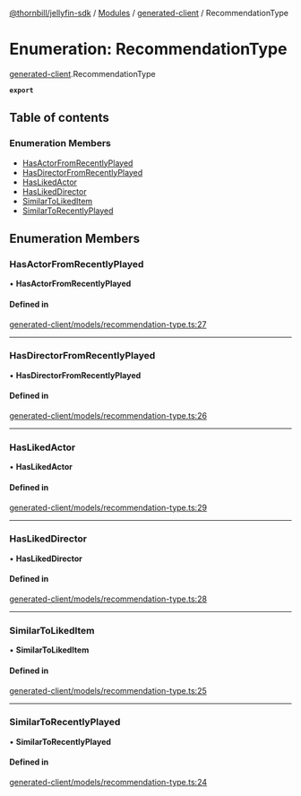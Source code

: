 [@thornbill/jellyfin-sdk](../README.md) / [Modules](../modules.md) / [generated-client](../modules/generated_client.md) / RecommendationType

# Enumeration: RecommendationType

[generated-client](../modules/generated_client.md).RecommendationType

**`export`**

## Table of contents

### Enumeration Members

- [HasActorFromRecentlyPlayed](generated_client.RecommendationType.md#hasactorfromrecentlyplayed)
- [HasDirectorFromRecentlyPlayed](generated_client.RecommendationType.md#hasdirectorfromrecentlyplayed)
- [HasLikedActor](generated_client.RecommendationType.md#haslikedactor)
- [HasLikedDirector](generated_client.RecommendationType.md#haslikeddirector)
- [SimilarToLikedItem](generated_client.RecommendationType.md#similartolikeditem)
- [SimilarToRecentlyPlayed](generated_client.RecommendationType.md#similartorecentlyplayed)

## Enumeration Members

### HasActorFromRecentlyPlayed

• **HasActorFromRecentlyPlayed**

#### Defined in

[generated-client/models/recommendation-type.ts:27](https://github.com/thornbill/jellyfin-sdk-typescript/blob/03092f3/src/generated-client/models/recommendation-type.ts#L27)

___

### HasDirectorFromRecentlyPlayed

• **HasDirectorFromRecentlyPlayed**

#### Defined in

[generated-client/models/recommendation-type.ts:26](https://github.com/thornbill/jellyfin-sdk-typescript/blob/03092f3/src/generated-client/models/recommendation-type.ts#L26)

___

### HasLikedActor

• **HasLikedActor**

#### Defined in

[generated-client/models/recommendation-type.ts:29](https://github.com/thornbill/jellyfin-sdk-typescript/blob/03092f3/src/generated-client/models/recommendation-type.ts#L29)

___

### HasLikedDirector

• **HasLikedDirector**

#### Defined in

[generated-client/models/recommendation-type.ts:28](https://github.com/thornbill/jellyfin-sdk-typescript/blob/03092f3/src/generated-client/models/recommendation-type.ts#L28)

___

### SimilarToLikedItem

• **SimilarToLikedItem**

#### Defined in

[generated-client/models/recommendation-type.ts:25](https://github.com/thornbill/jellyfin-sdk-typescript/blob/03092f3/src/generated-client/models/recommendation-type.ts#L25)

___

### SimilarToRecentlyPlayed

• **SimilarToRecentlyPlayed**

#### Defined in

[generated-client/models/recommendation-type.ts:24](https://github.com/thornbill/jellyfin-sdk-typescript/blob/03092f3/src/generated-client/models/recommendation-type.ts#L24)
